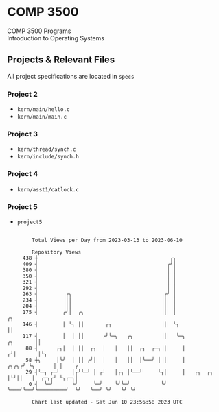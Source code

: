 # COMP 3500
COMP 3500 Programs  
Introduction to Operating Systems  
## Projects & Relevant Files
All project specifications are located in `specs`
### Project 2
- `kern/main/hello.c`
- `kern/main/main.c`
### Project 3
- `kern/thread/synch.c`
- `kern/include/synch.h`
### Project 4
- `kern/asst1/catlock.c`
### Project 5
- `project5`

```

        Total Views per Day from 2023-03-13 to 2023-06-10

        Repository Views
     438 ┼                                           ╭╮
     409 ┤                                          ╭╯│
     380 ┤                                          │ │
     350 ┤                                          │ │
     321 ┤                                          │ │
     292 ┤                                          │ │
     263 ┤         ╭╮                              ╭╯ │
     234 ┤         ││                              │  │
     204 ┤         ││                              │  │
     175 ┤        ╭╯│  ╭╮                          │  │                                    ╭╮
     146 ┤        │ ╰╮ ││       ╭╮                 │  ╰╮                                   ││
     117 ┤        │  │ ││      ╭╯╰─╮   ╭╮          │   ╰─╮                        ╭╮       ││
      88 ┤      ╭╮│  │ ││  ╭╮  │   │   ││  ╭╮  ╭─╮ │     │                       ╭╯│       │╰╮
      58 ┼╮     │╰╯  │ ││ ╭╯│  │   │   ││  │╰──╯ │ │     │                  ╭╮╭╮╭╯ ╰╮      │ │    ╭
      29 ┤╰─╮ ╭─╯    │╭╯╰─╯ │ ╭╯   │╭╮ │╰──╯     ╰╮│     │   ╭╮  ╭╮         │╰╯││   │  ╭─╮╭╯ ╰╮╭─╮│
       0 ┤  ╰─╯      ╰╯     ╰─╯    ╰╯╰─╯          ╰╯     ╰───╯╰──╯╰─────────╯  ╰╯   ╰──╯ ╰╯   ╰╯ ╰╯

        Chart last updated - Sat Jun 10 23:56:58 2023 UTC
        
```
